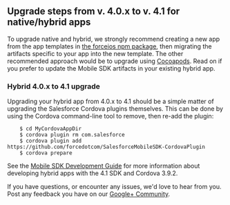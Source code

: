 ## Upgrade steps from v. 4.0.x to v. 4.1 for native/hybrid apps

To upgrade native and hybrid, we strongly recommend creating a new app from the app templates in [the forceios npm package](https://npmjs.org/package/forceios), then migrating the artifacts specific to your app into the new template. The other recommended approach would be to upgrade using [Cocoapods](https://cocoapods.org/pods/SalesforceMobileSDK-iOS). Read on if you prefer to update the Mobile SDK artifacts in your existing hybrid app.

### Hybrid 4.0.x to 4.1 upgrade

Upgrading your hybrid app from 4.0.x to 4.1 should be a simple matter of upgrading the Salesforce Cordova plugins themselves. This can be done by using the Cordova command-line tool to remove, then re-add the plugin:

        $ cd MyCordovaAppDir
        $ cordova plugin rm com.salesforce
        $ cordova plugin add https://github.com/forcedotcom/SalesforceMobileSDK-CordovaPlugin
        $ cordova prepare

See the [Mobile SDK Development Guide](https://github.com/forcedotcom/SalesforceMobileSDK-Shared/blob/master/doc/mobile_sdk.pdf?raw=true) for more information about developing hybrid apps with the 4.1 SDK and Cordova 3.9.2.

If you have questions, or encounter any issues, we'd love to hear from you. Post any feedback you have on our [Google+ Community](https://plus.google.com/communities/114225252149514546445).